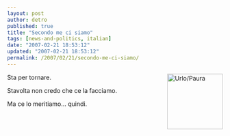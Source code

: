 ```yaml
---
layout: post
author: detro
published: true
title: "Secondo me ci siamo"
tags: [news-and-politics, italian]
date: "2007-02-21 18:53:12"
updated: "2007-02-21 18:53:12"
permalink: /2007/02/21/secondo-me-ci-siamo/
---
```


<img src="http://www.benessere.com/psicologia/images/urlo.jpg" alt="Urlo/Paura" align="right" width="130" />
Sta per tornare.

Stavolta non credo che ce la facciamo.

Ma ce lo meritiamo... quindi.
